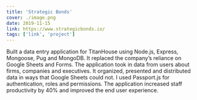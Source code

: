 ```yaml
---
title: 'Strategic Bonds'
cover: ./image.png
date: 2019-11-15
link: https://www.strategicbonds.io/
tags: ['link', 'project']
---
```


Built a data entry application for TitanHouse using Node.js, Express, Mongoose, Pug and MongoDB. It replaced the company’s reliance on Google Sheets and Forms. The application took in data from users about firms, companies and executives. It organized, presented and distributed data in ways that Google Sheets could not. I used Passport.js for authentication, roles and permissions. The application increased staff productivity by 40% and improved the end user experience.

